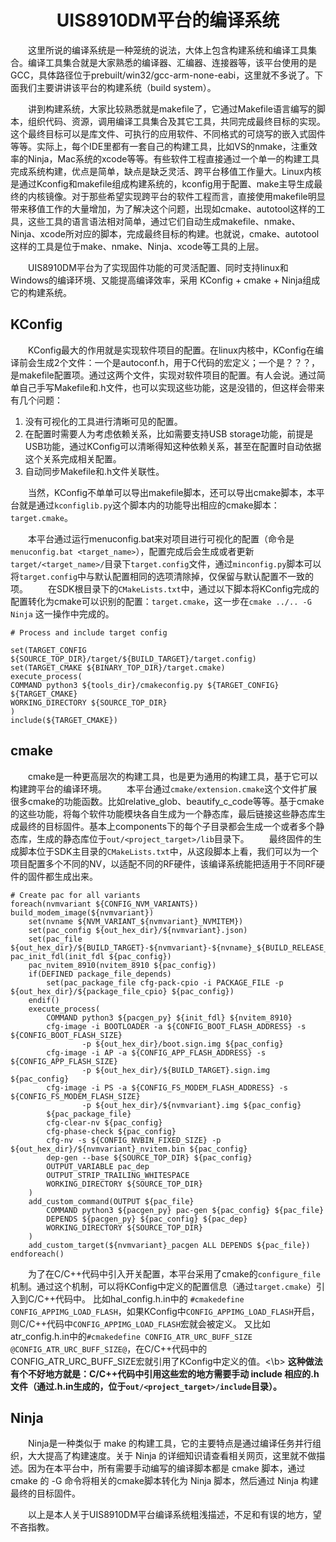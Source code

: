 # <center>UIS8910DM平台的编译系统</center>


&emsp;&emsp;这里所说的编译系统是一种笼统的说法，大体上包含构建系统和编译工具集合。编译工具集合就是大家熟悉的编译器、汇编器、连接器等，该平台使用的是GCC，具体路径位于prebuilt/win32/gcc-arm-none-eabi，这里就不多说了。下面我们主要讲讲该平台的构建系统（build system）。

&emsp;&emsp;讲到构建系统，大家比较熟悉就是makefile了，它通过Makefile语言编写的脚本，组织代码、资源，调用编译工具集合及其它工具，共同完成最终目标的实现。这个最终目标可以是库文件、可执行的应用软件、不同格式的可烧写的嵌入式固件等等。实际上，每个IDE里都有一套自己的构建工具，比如VS的nmake，注重效率的Ninja，Mac系统的xcode等等。有些软件工程直接通过一个单一的构建工具完成系统构建，优点是简单，缺点是缺乏灵活、跨平台移值工作量大。Linux内核是通过Kconfig和makefile组成构建系统的，kconfig用于配置、make主导生成最终的内核镜像。对于那些希望实现跨平台的软件工程而言，直接使用makefile明显带来移值工作的大量增加，为了解决这个问题，出现如cmake、autotool这样的工具，这些工具的语言语法相对简单，通过它们自动生成makefile、nmake、Ninja、xcode所对应的脚本，完成最终目标的构建。也就说，cmake、autotool这样的工具是位于make、nmake、Ninja、xcode等工具的上层。

&emsp;&emsp;UIS8910DM平台为了实现固件功能的可灵活配置、同时支持linux和Windows的编译环境、又能提高编译效率，采用 KConfig + cmake + Ninja组成它的构建系统。


## KConfig
&emsp;&emsp;KConfig最大的作用就是实现软件项目的配置。在linux内核中，KConfig在编译前会生成2个文件：一个是autoconf.h，用于C代码的宏定义；一个是？？？，是makefile配置项。通过这两个文件，实现对软件项目的配置。有人会说。通过简单自己手写Makefile和.h文件，也可以实现这些功能，这是没错的，但这样会带来有几个问题：

1. 没有可视化的工具进行清晰可见的配置。  
2. 在配置时需要人为考虑依赖关系，比如需要支持USB storage功能，前提是USB功能，通过KConfig可以清晰得知这种依赖关系，甚至在配置时自动依据这个关系完成相关配置。  
3. 自动同步Makefile和.h文件关联性。

&emsp;&emsp;当然，KConfig不单单可以导出makefile脚本，还可以导出cmake脚本，本平台就是通过`kconfiglib.py`这个脚本内的功能导出相应的cmake脚本：`target.cmake`。

&emsp;&emsp;本平台通过运行menuconfig.bat来对项目进行可视化的配置（命令是 `menuconfig.bat <target_name>`），配置完成后会生成或者更新`target/<target_name>/`目录下`target.config`文件，通过`minconfig.py`脚本可以将`target.config`中与默认配置相同的选项清除掉，仅保留与默认配置不一致的项。
&emsp;&emsp;在SDK根目录下的`CMakeLists.txt`中，通过以下脚本将KConfig完成的配置转化为cmake可以识别的配置：`target.cmake`，这一步在`cmake ../.. -G Ninja` 这一操作中完成的。
	
 	# Process and include target config
	
	set(TARGET_CONFIG ${SOURCE_TOP_DIR}/target/${BUILD_TARGET}/target.config)
	set(TARGET_CMAKE ${BINARY_TOP_DIR}/target.cmake)
	execute_process(
    COMMAND python3 ${tools_dir}/cmakeconfig.py ${TARGET_CONFIG} ${TARGET_CMAKE}
    WORKING_DIRECTORY ${SOURCE_TOP_DIR}
	)
	include(${TARGET_CMAKE})

## cmake
&emsp;&emsp;cmake是一种更高层次的构建工具，也是更为通用的构建工具，基于它可以构建跨平台的编译环境。
&emsp;&emsp;本平台通过`cmake/extension.cmake`这个文件扩展很多cmake的功能函数。比如relative_glob、beautify_c_code等等。基于cmake的这些功能，将每个软件功能模块各自生成为一个静态库，最后链接这些静态库生成最终的目标固件。基本上components下的每个子目录都会生成一个或者多个静态库，生成的静态库位于`out/<project_target>/lib`目录下。
&emsp;&emsp;最终固件的生成脚本位于SDK主目录的`CMakeLists.txt`中，从这段脚本上看，我们可以为一个项目配置多个不同的NV，以适配不同的RF硬件，该编译系统能把适用于不同RF硬件的固件都生成出来。
	
    # Create pac for all variants
	foreach(nvmvariant ${CONFIG_NVM_VARIANTS}) build_modem_image(${nvmvariant})
        set(nvname ${NVM_VARIANT_${nvmvariant}_NVMITEM})
        set(pac_config ${out_hex_dir}/${nvmvariant}.json)
        set(pac_file ${out_hex_dir}/${BUILD_TARGET}-${nvmvariant}-${nvname}_${BUILD_RELEASE_TYPE}.pac) pac_init_fdl(init_fdl ${pac_config})
        pac_nvitem_8910(nvitem_8910 ${pac_config})
        if(DEFINED package_file_depends) 
			set(pac_package_file cfg-pack-cpio -i PACKAGE_FILE -p ${out_hex_dir}/${package_file_cpio} ${pac_config}) 
		endif()
        execute_process(
			COMMAND python3 ${pacgen_py} ${init_fdl} ${nvitem_8910} 
			cfg-image -i BOOTLOADER -a ${CONFIG_BOOT_FLASH_ADDRESS} -s ${CONFIG_BOOT_FLASH_SIZE}
                    -p ${out_hex_dir}/boot.sign.img ${pac_config} 
			cfg-image -i AP -a ${CONFIG_APP_FLASH_ADDRESS} -s ${CONFIG_APP_FLASH_SIZE}
                    -p ${out_hex_dir}/${BUILD_TARGET}.sign.img ${pac_config} 
			cfg-image -i PS -a ${CONFIG_FS_MODEM_FLASH_ADDRESS} -s ${CONFIG_FS_MODEM_FLASH_SIZE}
                    -p ${out_hex_dir}/${nvmvariant}.img ${pac_config} 
			${pac_package_file}
            cfg-clear-nv ${pac_config}
            cfg-phase-check ${pac_config}
            cfg-nv -s ${CONFIG_NVBIN_FIXED_SIZE} -p ${out_hex_dir}/${nvmvariant}_nvitem.bin ${pac_config} 
			dep-gen --base ${SOURCE_TOP_DIR} ${pac_config} 
			OUTPUT_VARIABLE pac_dep
            OUTPUT_STRIP_TRAILING_WHITESPACE
            WORKING_DIRECTORY ${SOURCE_TOP_DIR} 
		)
        add_custom_command(OUTPUT ${pac_file} 
			COMMAND python3 ${pacgen_py} pac-gen ${pac_config} ${pac_file}
            DEPENDS ${pacgen_py} ${pac_config} ${pac_dep} 
			WORKING_DIRECTORY ${SOURCE_TOP_DIR} 
		)
        add_custom_target(${nvmvariant}_pacgen ALL DEPENDS ${pac_file}) 
	endforeach() 

&emsp;&emsp;为了在C/C++代码中引入开关配置，本平台采用了cmake的`configure_file`机制。通过这个机制，可以将KConfig中定义的配置信息（通过`target.cmake`）引入到C/C++代码中。
比如hal_config.h.in中的 `#cmakedefine CONFIG_APPIMG_LOAD_FLASH`，如果KConfig中`CONFIG_APPIMG_LOAD_FLASH`开启，则C/C++代码中`CONFIG_APPIMG_LOAD_FLASH`宏就会被定义。
又比如atr_config.h.in中的`#cmakedefine CONFIG_ATR_URC_BUFF_SIZE @CONFIG_ATR_URC_BUFF_SIZE@`，在C/C++代码中的CONFIG_ATR_URC_BUFF_SIZE宏就引用了KConfig中定义的值。<\b>
**这种做法有个不好地方就是：C/C++代码中引用这些宏的地方需要手动 include 相应的.h文件（通过.h.in生成的，位于`out/<project_target>/include`目录）。**


## Ninja  
&emsp;&emsp;Ninja是一种类似于 make 的构建工具，它的主要特点是通过编译任务并行组织，大大提高了构建速度。关于 Ninja 的详细知识请查看相关网页，这里就不做描述。因为在本平台中，所有需要手动编写的编译脚本都是 cmake 脚本，通过 cmake 的 -G 命令将相关的cmake脚本转化为 Ninja 脚本，然后通过 Ninja 构建最终的目标固件。


&emsp;&emsp;以上是本人关于UIS8910DM平台编译系统粗浅描述，不足和有误的地方，望不吝指教。


